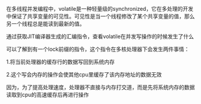 在多线程并发编程中，volatile是一种轻量级的synchronized，它在多处理的开发中保证了共享变量的可见性。可见性是当一个线程修改了某个共享变量的值，那么另一个线程总是能读到最新的值。

通过获取JIT编译器生成的汇编指令，查看volatile在并发写操作的时候发生了什么

可以了解到有一个lock前缀的指令，这个指令在多核处理器下会发生两件事情：

1.将当前处理器的缓存行的数据写回到系统内存

2.这个写会内存的操作会使其他cpu里缓存了该内存地址的数据无效

因为，为了提高处理速度，处理器不直接与内存打交道，而是先将系统内存的数据读取到cpu的高速缓存后再进行操作